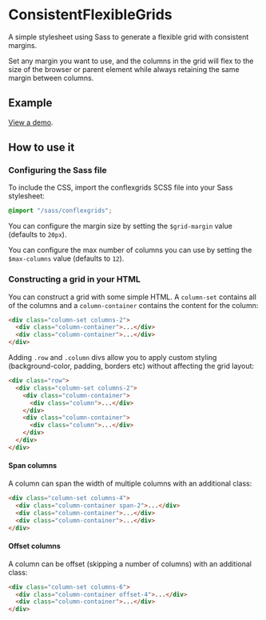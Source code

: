 # ConsistentFlexibleGrids

A simple stylesheet using Sass to generate a flexible grid with consistent margins.

Set any margin you want to use, and the columns in the grid will flex to the size of the browser or parent element while always retaining the same margin between columns.

## Example

[View a demo](http://www.andrewjamestait.co.uk/conflexgrids/).

## How to use it

### Configuring the Sass file

To include the CSS, import the conflexgrids SCSS file into your Sass stylesheet:

```scss
@import "/sass/conflexgrids";
```

You can configure the margin size by setting the `$grid-margin` value (defaults to `20px`).

You can configure the max number of columns you can use by setting the `$max-columns` value (defaults to `12`).

### Constructing a grid in your HTML

You can construct a grid with some simple HTML. A `column-set` contains all of the columns and a `column-container` contains the content for the column:

```html
<div class="column-set columns-2">
  <div class="column-container">...</div>
  <div class="column-container">...</div>
</div>
```

Adding `.row` and `.column` divs allow you to apply custom styling (background-color, padding, borders etc) without affecting the grid layout:

```html
<div class="row">
  <div class="column-set columns-2">
    <div class="column-container">
      <div class="column">...</div>
    </div>
    <div class="column-container">
      <div class="column">...</div>
    </div>
  </div>
</div>
```

#### Span columns

A column can span the width of multiple columns with an additional class:

```html
<div class="column-set columns-4">
  <div class="column-container span-2">...</div>
  <div class="column-container">...</div>
  <div class="column-container">...</div>
</div>
```

#### Offset columns

A column can be offset (skipping a number of columns) with an additional class:

```html
<div class="column-set columns-6">
  <div class="column-container offset-4">...</div>
  <div class="column-container">...</div>
</div>
```
